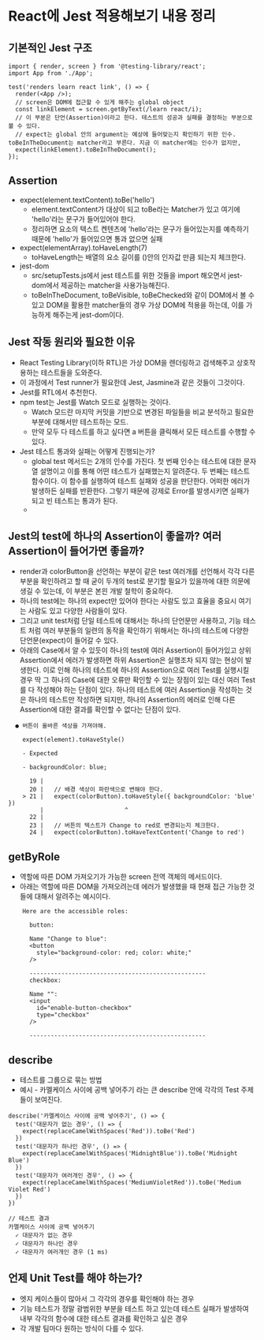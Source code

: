 # React에 Jest 적용해보기 내용 정리

## 기본적인 Jest 구조
```
import { render, screen } from '@testing-library/react';
import App from './App';

test('renders learn react link', () => {
  render(<App />);
  // screen은 DOM에 접근할 수 있게 해주는 global object
  const linkElement = screen.getByText(/learn react/i);
  // 이 부분은 단언(Assertion)이라고 한다. 테스트의 성공과 실패를 결정하는 부분으로 볼 수 있다.
  // expect는 global 안의 argument는 예상에 들어맞는지 확인하기 위한 인수. toBeInTheDocument는 matcher라고 부른다. 지금 이 matcher에는 인수가 없지만, 
  expect(linkElement).toBeInTheDocument();
});

```
## Assertion
- expect(element.textContent).toBe('hello')
  - element.textContent가 대상이 되고 toBe라는 Matcher가 있고 여기에 'hello'라는 문구가 들어있어야 한다.
  - 정리하면 요소의 텍스트 켄텐츠에 'hello'라는 문구가 들어있는지를 예측하기 때문에 'hello'가 들어있으면 통과 없으면 실패
- expect(elementArray).toHaveLength(7)
  - toHaveLength는 배열의 요소 길이를 ()안의 인자값 만큼 되는지 체크한다.
- jest-dom
  - src/setupTests.js에서 jest 테스트를 위한 것들을 import 해오면서 jest-dom에서 제공하는 matcher을 사용가능해진다.
  - toBeInTheDocument, toBeVisible, toBeChecked와 같이 DOM에서 볼 수 있고 DOM을 활용한 matcher들의 경우 가상 DOM에 적용을 하는데, 이를 가능하게 해주는게 jest-dom이다.

## Jest 작동 원리와 필요한 이유
- React Testing Library(이하 RTL)은 가상 DOM을 렌더링하고 검색해주고 상호작용하는 테스트들을 도와준다.
- 이 과정에서 Test runner가 필요한데 Jest, Jasmine과 같은 것들이 그것이다.
- Jest를 RTL에서 추천한다.
- npm test는 Jest를 Watch 모드로 실행하는 것이다. 
  - Watch 모드란 마지막 커밋을 기반으로 변경된 파일들을 비교 분석하고 필요한 부분에 대해서만 테스트하는 모드.
  - 만약 모두 다 테스트를 하고 싶다면 a 버튼을 클릭해서 모든 테스트를 수행할 수 있다.
- Jest 테스트 통과와 실패는 어떻게 진행되는가?
  - global test 메서드는 2개의 인수를 가진다. 첫 번째 인수는 테스트에 대한 문자열 설명이고 이를 통해 어떤 테스트가 실패했는지 알려준다. 두 번째는 테스트 함수이다. 이 함수를 실행하여 테스트 실패와 성공을 판단한다. 어떠한 에러가 발생하든 실패를 반환한다. 그렇기 때문에 강제로 Error를 발생시키면 실패가 되고 빈 테스트는 통과가 된다.
  - 

## Jest의 test에 하나의 Assertion이 좋을까? 여러 Assertion이 들어가면 좋을까?
- render과 colorButton을 선언하는 부분이 같은 test 여러개를 선언해서 각각 다른 부분을 확인하려고 할 때 굳이 두개의 test로 분기할 필요가 있을까에 대한 의문에 생길 수 있는데, 이 부분은 본읜 개발 철학이 중요하다.
- 하나의 test에는 하나의 expect만 있어야 한다는 사람도 있고 효율을 중요시 여기는 사람도 있고 다양한 사람들이 있다.
- 그리고 unit test처럼 단일 테스트에 대해서는 하나의 단언문만 사용하고, 기능 테스트 처럼 여러 부분들의 일련의 동작을 확인하기 위해서는 하나의 테스트에 다양한 단언문(expect)이 들어갈 수 있다.
- 아래의 Case에서 알 수 있듯이 하나의 test에 여러 Assertion이 들어가있고 상위 Assertion에서 에러가 발생하면 하위 Assertion은 실행조차 되지 않는 현상이 발생한다. 이로 인해 하나의 테스트에 하나의 Assertion으로 여러 Test를 실행시킬 경우 딱 그 하나의 Case에 대한 오류만 확인할 수 있는 장점이 있는 대신 여러 Test를 다 작성해야 하는 단점이 있다. 하나의 테스트에 여러 Assertion을 작성하는 것은 하나의 테스트만 작성하면 되지만, 하나의 Assertion의 에러로 인해 다른 Assertion에 대한 결과를 확인할 수 없다는 단점이 있다.
```
  ● 버튼이 올바른 색상을 가져야해.

    expect(element).toHaveStyle()

    - Expected

    - backgroundColor: blue;

      19 |
      20 |   // 배경 색상이 파란색으로 변해야 한다.
    > 21 |   expect(colorButton).toHaveStyle({ backgroundColor: 'blue' })
         |                       ^
      22 |   
      23 |   // 버튼의 텍스트가 Change to red로 변경되는지 체크한다.
      24 |   expect(colorButton).toHaveTextContent('Change to red')
```

## getByRole
- 역할에 따른 DOM 가져오기가 가능한 screen 전역 객체의 메서드이다.
- 아래는 역할에 따른 DOM을 가져오려는데 에러가 발생했을 때 현재 접근 가능한 것들에 대해서 알려주는 예시이다.
```
    Here are the accessible roles:

      button:

      Name "Change to blue":
      <button
        style="background-color: red; color: white;"
      />

      --------------------------------------------------
      checkbox:

      Name "":
      <input
        id="enable-button-checkbox"
        type="checkbox"
      />

      --------------------------------------------------
```

## describe
- 테스트를 그룹으로 묶는 방법
- 예시 - 카멜케이스 사이에 공백 넣어주기 라는 큰 describe 안에 각각의 Test 주제들이 보여진다.
```
describe('카멜케이스 사이에 공백 넣어주기', () => {
  test('대문자가 없는 경우', () => {
    expect(replaceCamelWithSpaces('Red')).toBe('Red')
  })
  test('대문자가 하나인 경우', () => {
    expect(replaceCamelWithSpaces('MidnightBlue')).toBe('Midnight Blue')
  })
  test('대문자가 여러개인 경우', () => {
    expect(replaceCamelWithSpaces('MediumVioletRed')).toBe('Medium Violet Red')
  })
})

// 테스트 결과
카멜케이스 사이에 공백 넣어주기
  ✓ 대문자가 없는 경우
  ✓ 대문자가 하나인 경우
  ✓ 대문자가 여러개인 경우 (1 ms)
```

## 언제 Unit Test를 해야 하는가?
- 엣지 케이스들이 많아서 그 각각의 경우를 확인해야 하는 경우
- 기능 테스트가 정말 광범위한 부분을 테스트 하고 있는데 테스트 실패가 발생하여 내부 각각의 함수에 대한 테스트 결과를 확인하고 싶은 경우
- 각 개발 팀마다 원하는 방식이 다를 수 있다.